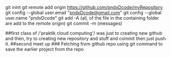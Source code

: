 git inint
git remote add origin https://github.com/pndxDcode/myRepository
git config --global user.email "pndxDcode@gmail.com"
git config --global user.name "pndxDcode"
git add -A (all, of the file in the containing folder are add to the remote origin)
git commit -m (messages)

##first class of /'praktik cloud computing'/ 
		was just to creating new github
		and then, try to creating new repository and stuff
		and commit then just push it.
##second meet up ###
		Fetching from github repo using git command
			to save the earlier project from the repo
